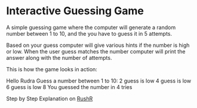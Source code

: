 # Interactive Guessing Game

A simple guessing game where the computer will generate a random number between 1 to 10, and the you have to guess it in 5 attempts.

Based on your guess computer will give various hints if the number is high or low. When the user guess matches the number computer will print the answer along with the number of attempts.

This is how the game looks in action:

Hello Rudra Guess a number  between 1 to 10:
2
guess is low
4
guess is low
6
guess is low
8
You guessed the number in 4 tries

Step by Step Explanation on [RushR](https://www.youtube.com/watch?v=PUqijAGbVeM)
